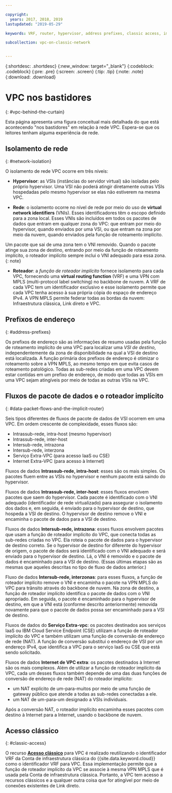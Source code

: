 ```yaml
---

copyright:
  years: 2017, 2018, 2019
lastupdated: "2019-05-29"

keywords: VRF, router, hypervisor, address prefixes, classic access, implicit router, packet flows, NAT, data flows

subcollection: vpc-on-classic-network


---
```


{:shortdesc: .shortdesc}
{:new_window: target="_blank"}
{:codeblock: .codeblock}
{:pre: .pre}
{:screen: .screen}
{:tip: .tip}
{:note: .note}
{:download: .download}

# VPC nos bastidores
{: #vpc-behind-the-curtain}

Esta página apresenta uma figura conceitual mais detalhada do que está acontecendo "nos bastidores" em relação à rede VPC. Espera-se que os leitores tenham alguma experiência de rede.

## Isolamento de rede
{: #network-isolation}

O isolamento de rede VPC ocorre em três níveis:

* **Hypervisor**: as VSIs (instâncias do servidor virtual) são isoladas pelo próprio hypervisor. Uma VSI não poderá atingir diretamente outras VSIs hospedadas pelo mesmo hypervisor se elas não estiverem na mesma VPC.

* **Rede**: o isolamento ocorre no nível de rede por meio do uso de **virtual network identifiers** (VNIs). Esses identificadores têm o escopo definido para a zona local. Esses VNIs são incluídos em todos os pacotes de dados que entram em qualquer zona do VPC: que entram por meio do hypervisor, quando enviados por uma VSI, ou que entram na zona por meio da nuvem, quando enviados pela função de roteamento implícito.

Um pacote que sai de uma zona tem o VNI removido. Quando o pacote atinge sua zona de destino, entrando por meio da função de roteamento implícito, o roteador implícito sempre inclui o VNI adequado para essa zona.
{: note}

* **Roteador**: a _função de roteador implícito_ fornece isolamento para cada VPC, fornecendo uma **virtual routing function** (VRF) e uma VPN com MPLS (multi-protocol label switching) no backbone de nuvem. A VRF de cada VPC tem um identificador exclusivo e esse isolamento permite que cada VPC tenha acesso à sua própria cópia do espaço de endereço IPv4. A VPN MPLS permite federar todas as bordas da nuvem: Infraestrutura clássica, Link direto e VPC.

## Prefixos de endereço
{: #address-prefixes}

Os prefixos de endereço são as informações de resumo usadas pela função de roteamento implícito de uma VPC para localizar uma _VSI de destino_, independentemente da zona de disponibilidade na qual a VSI de destino está localizada. A função primária dos prefixos de endereço é otimizar o roteamento sobre a VPN MPLS, ao mesmo tempo em que evita casos de roteamento patológico. Todas as sub-redes criadas em uma VPC devem estar contidas em um prefixo de endereço, de modo que todas as VSIs em uma VPC sejam atingíveis por meio de todas as outras VSIs na VPC.

## Fluxos de pacote de dados e o roteador implícito
{: #data-packet-flows-and-the-implicit-router}

Seis tipos diferentes de fluxos de pacote de dados de VSI ocorrem em uma VPC. Em ordem crescente de complexidade, esses fluxos são:

* Intrassub-rede, intra-host (mesmo hypervisor)
* Intrassub-rede, inter-host
* Intersub-rede, intrazona
* Intersub-rede, interzona
* Serviço Extra-VPC (para acesso IaaS ou CSE)
* Internet Extra-VPC (para acesso à Internet)

Fluxos de dados **Intrassub-rede, intra-host**: esses são os mais simples. Os pacotes fluem entre as VSIs no hypervisor e nenhum pacote está saindo do hypervisor.

Fluxos de dados **Intrassub-rede, inter-host**: esses fluxos envolvem pacotes que saem do hypervisor. Cada pacote é identificado com o VNI adequado (identificador de rede virtualizado) para assegurar o isolamento dos dados e, em seguida, é enviado para o hypervisor de destino, que hospeda a VSI de destino. O hypervisor de destino remove o VNI e encaminha o pacote de dados para a VSI de destino.

Fluxos de dados **Intersub-rede, intrazona**: esses fluxos envolvem pacotes que usam a função de roteador implícito do VPC, que conecta todas as sub-redes criadas no VPC. Ela roteia o pacote de dados para o hypervisor de destino correto. Se o hypervisor de destino for diferente do hypervisor de origem, o pacote de dados será identificado com o VNI adequado e será enviado para o hypervisor de destino. Lá, o VNI é removido e o pacote de dados é encaminhado para a VSI de destino. (Essas últimas etapas são as mesmas que aqueles descritas no tipo de fluxo de dados anterior.)

Fluxo de dados **Intersub-rede, interzonas**: para esses fluxos, a função de roteador implícito remove o VNI e encaminha o pacote na VPN MPLS do VPC para trânsito através do backbone de nuvem. Na zona de destino, a função de roteador implícito identifica o pacote de dados com o VNI apropriado. Em seguida, o pacote é encaminhado para o hypervisor de destino, em que a VNI está (conforme descrito anteriormente) removida novamente para que o pacote de dados possa ser encaminhado para a VSI de destino.

Fluxos de dados do **Serviço Extra-vpc**: os pacotes destinados aos serviços IaaS ou IBM Cloud Service Endpoint (CSE) utilizam a função de roteador implícito do VPC e também utilizam uma função de conversão de endereço de rede (NAT). A função de conversão substitui o endereço de VSI por um endereço IPv4, que identifica a VPC para o serviço IaaS ou CSE que está sendo solicitado.

Fluxos de dados **Internet de VPC extra**: os pacotes destinados à Internet são os mais complexos. Além de utilizar a função de roteador implícito da VPC, cada um desses fluxos também depende de uma das duas funções de conversão de endereço de rede (NAT) do roteador implícito:

  * um NAT explícito de um-para-muitos por meio de uma função de gateway público que atende a todas as sub-redes conectadas a ele.
  * um NAT de um-para-um designado a VSIs individuais.

Após a conversão NAT, o roteador implícito encaminha esses pacotes com destino à Internet para a Internet, usando o backbone de nuvem.

## Acesso clássico
{: #classic-access}

O recurso [**Acesso clássico**](/docs/vpc-on-classic?topic=vpc-on-classic-setting-up-access-to-your-classic-infrastructure-from-vpc) para VPC é realizado reutilizando o identificador VRF da Conta de infraestrutura clássica do {{site.data.keyword.cloud}} como o identificador VRF para VPC. Essa implementação permite que a função de roteador implícito da VPC se associe à mesma VPN MPLS que é usada pela Conta de infraestrutura clássica. Portanto, a VPC tem acesso a recursos clássicos e a qualquer outra coisa que for atingível por meio de conexões existentes de Link direto.
